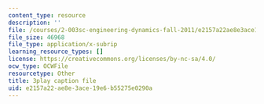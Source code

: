 ```yaml
---
content_type: resource
description: ''
file: /courses/2-003sc-engineering-dynamics-fall-2011/e2157a22ae8e3ace19e6b55275e0290a_6wPHoFjnYXI.srt
file_size: 46968
file_type: application/x-subrip
learning_resource_types: []
license: https://creativecommons.org/licenses/by-nc-sa/4.0/
ocw_type: OCWFile
resourcetype: Other
title: 3play caption file
uid: e2157a22-ae8e-3ace-19e6-b55275e0290a
---
```

